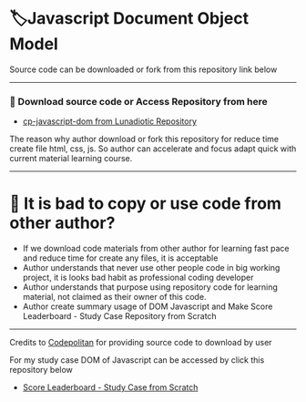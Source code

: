 # 🏷️Javascript Document Object Model
Source code can be downloaded or fork from this repository link below
***
### 📒 Download source code or Access Repository from here
- [cp-javascript-dom from Lunadiotic Repository](https://github.com/lunadiotic/cp-javascript-dom)

The reason why author download or fork this repository for reduce time create file html, css, js.
So author can accelerate and focus adapt quick with current material learning course.
***
# 📌 It is bad to copy or use code from other author?
- If we download code materials from other author for learning fast pace and reduce time for create any files, it is acceptable
- Author understands that never use other people code in big working project, it is looks bad habit as professional coding developer
- Author understands that purpose using repository code for learning material, not claimed as their owner of this code.
- Author create summary usage of DOM Javascript and Make Score Leaderboard - Study Case Repository from Scratch

***
Credits to [Codepolitan](https://www.codepolitan.com/course/intro/belajar-javascript-dom/) for providing source code to download by user

For my study case DOM of Javascript can be accessed by click this repository below
- [Score Leaderboard - Study Case from Scratch](https://github.com/yusufalqard/javascript-codepolitan-playground/tree/master/javascript-dom-room/score-leaderboard)